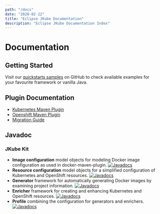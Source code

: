 ```yaml
---
path: "/docs"
date: "2020-02-22"
title: "Eclipse JKube Documentation"
description: "Eclipse JKube Documentation Index"
---
```

<div class="hero">
<div class="hero-content">

# Documentation

</div>
</div>

## Getting Started

Visit our [quickstarts samples](https://github.com/eclipse/jkube/tree/master/quickstarts) on GitHub to check
available examples for your favourite framework or vanilla Java.

## Plugin Documentation

* [Kubernetes Maven Plugin](/docs/kubernetes-maven-plugin)
* [Openshift Maven Plugin](/docs/openshift-maven-plugin)
* [Migration Guide](/docs/migration-guide)

## Javadoc

### JKube Kit
* **Image configuration** model objects for modeling Docker image configuration as used in docker-maven-plugin.
[![Javadocs](http://www.javadoc.io/badge/org.eclipse.jkube/jkube-kit-config-image.svg?color=blue)](http://www.javadoc.io/doc/org.eclipse.jkube/jkube-kit-config-image)
* **Resource configuration** model objects for a simplified configuration of Kubernetes and OpenShift resources.
[![Javadocs](http://www.javadoc.io/badge/org.eclipse.jkube/jkube-kit-config-resource.svg?color=blue)](http://www.javadoc.io/doc/org.eclipse.jkube/jkube-kit-config-resource)
* **Generator** framework for automatically generating Docker images by examining project information.
[![Javadocs](http://www.javadoc.io/badge/org.eclipse.jkube/jkube-kit-generator-api.svg?color=blue)](http://www.javadoc.io/doc/org.eclipse.jkube/jkube-kit-generator-api)
* **Enricher** framework for creating and enhancing Kubernetes and OpenShift resources.
[![Javadocs](http://www.javadoc.io/badge/org.eclipse.jkube/jkube-kit-enricher-api.svg?color=blue)](http://www.javadoc.io/doc/org.eclipse.jkube/jkube-kit-enricher-api)
* **Profile** combining the configuration for generators and enrichers.
[![Javadocs](http://www.javadoc.io/badge/org.eclipse.jkube/jkube-kit-profiles.svg?color=blue)](http://www.javadoc.io/doc/org.eclipse.jkube/jkube-kit-profiles)
